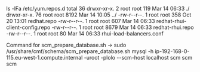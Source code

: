 

ls -lFa /etc/yum.repos.d
total 36
drwxr-xr-x.  2 root root  119 Mar 14 06:33 ./
drwxr-xr-x. 76 root root 8192 Mar 14 10:05 ../
-rw-r--r--.  1 root root  358 Oct 20 13:01 redhat.repo
-rw-r--r--.  1 root root  607 Mar 14 06:33 redhat-rhui-client-config.repo
-rw-r--r--.  1 root root 8679 Mar 14 06:33 redhat-rhui.repo
-rw-r--r--.  1 root root   80 Mar 14 06:33 rhui-load-balancers.conf


Command for scm_prepare_database.sh ->
     sudo /usr/share/cmf/schema/scm_prepare_database.sh mysql -h ip-192-168-0-115.eu-west-1.compute.internal -uroot -plolo --scm-host localhost scm scm scm



